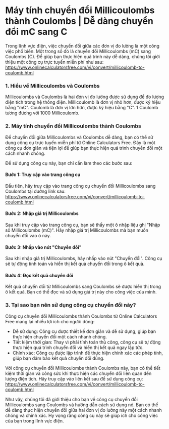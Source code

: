 Máy tính chuyển đổi Millicoulombs thành Coulombs | Dễ dàng chuyển đổi mC sang C
===============================================================================

Trong lĩnh vực điện, việc chuyển đổi giữa các đơn vị đo lường là một công việc phổ biến. Một trong số đó là chuyển đổi Millicoulombs (mC) sang Coulombs (C). Để giúp bạn thực hiện quá trình này dễ dàng, chúng tôi giới thiệu một công cụ trực tuyến miễn phí như sau: <https://www.onlinecalculatorsfree.com/vi/convert/millicoulomb-to-coulomb.html>

### 1. Hiểu về Millicoulombs và Coulombs

Millicoulombs và Coulombs là hai đơn vị đo lường được sử dụng để đo lượng điện tích trong hệ thống điện. Millicoulomb là đơn vị nhỏ hơn, được ký hiệu bằng "mC". Coulomb là đơn vị lớn hơn, được ký hiệu bằng "C". 1 Coulomb tương đương với 1000 Millicoulomb.

### 2. Máy tính chuyển đổi Millicoulombs thành Coulombs

Để chuyển đổi giữa Millicoulombs và Coulombs dễ dàng, bạn có thể sử dụng công cụ trực tuyến miễn phí từ Online Calculators Free. Đây là một công cụ đơn giản và tiện lợi để giúp bạn thực hiện quá trình chuyển đổi một cách nhanh chóng.

Để sử dụng công cụ này, bạn chỉ cần làm theo các bước sau:

#### Bước 1: Truy cập vào trang công cụ

Đầu tiên, hãy truy cập vào trang công cụ chuyển đổi Millicoulombs sang Coulombs tại đường link sau: <https://www.onlinecalculatorsfree.com/vi/convert/millicoulomb-to-coulomb.html>

#### Bước 2: Nhập giá trị Millicoulombs

Sau khi truy cập vào trang công cụ, bạn sẽ thấy một ô nhập liệu ghi "Nhập số Millicoulombs (mC)". Hãy nhập giá trị Millicoulombs mà bạn muốn chuyển đổi vào ô này.

#### Bước 3: Nhấp vào nút "Chuyển đổi"

Sau khi nhập giá trị Millicoulombs, hãy nhấp vào nút "Chuyển đổi". Công cụ sẽ tự động tính toán và hiển thị kết quả chuyển đổi trong ô kết quả.

#### Bước 4: Đọc kết quả chuyển đổi

Kết quả chuyển đổi từ Millicoulombs sang Coulombs sẽ được hiển thị trong ô kết quả. Bạn có thể đọc và sử dụng giá trị này cho công việc của mình.

### 3. Tại sao bạn nên sử dụng công cụ chuyển đổi này?

Công cụ chuyển đổi Millicoulombs thành Coulombs từ Online Calculators Free mang lại nhiều lợi ích cho người dùng:

- Dễ sử dụng: Công cụ được thiết kế đơn giản và dễ sử dụng, giúp bạn thực hiện chuyển đổi một cách nhanh chóng.
- Tiết kiệm thời gian: Thay vì phải tính toán thủ công, công cụ sẽ tự động thực hiện quá trình chuyển đổi và hiển thị kết quả ngay lập tức.
- Chính xác: Công cụ được lập trình để thực hiện chính xác các phép tính, giúp bạn đảm bảo kết quả chuyển đổi đúng.

Với công cụ chuyển đổi Millicoulombs thành Coulombs này, bạn có thể tiết kiệm thời gian và công sức khi thực hiện các chuyển đổi liên quan đến lượng điện tích. Hãy truy cập vào liên kết sau để sử dụng công cụ: <https://www.onlinecalculatorsfree.com/vi/convert/millicoulomb-to-coulomb.html>

Như vậy, chúng tôi đã giới thiệu cho bạn về công cụ chuyển đổi Millicoulombs sang Coulombs và hướng dẫn cách sử dụng nó. Bạn có thể dễ dàng thực hiện chuyển đổi giữa hai đơn vị đo lường này một cách nhanh chóng và chính xác. Hy vọng rằng công cụ này sẽ giúp ích cho công việc của bạn trong lĩnh vực điện.